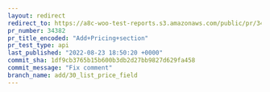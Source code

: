 ```yaml
---
layout: redirect
redirect_to: https://a8c-woo-test-reports.s3.amazonaws.com/public/pr/34382/api/index.html
pr_number: 34382
pr_title_encoded: "Add+Pricing+section"
pr_test_type: api
last_published: "2022-08-23 18:50:20 +0000"
commit_sha: 1df9cb3765b15b600b3db2d27bb9827d629fa458
commit_message: "Fix comment"
branch_name: add/30_list_price_field
---
```

